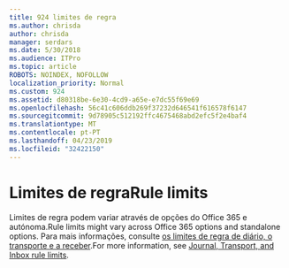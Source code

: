 ```yaml
---
title: 924 limites de regra
ms.author: chrisda
author: chrisda
manager: serdars
ms.date: 5/30/2018
ms.audience: ITPro
ms.topic: article
ROBOTS: NOINDEX, NOFOLLOW
localization_priority: Normal
ms.custom: 924
ms.assetid: d80318be-6e30-4cd9-a65e-e7dc55f69e69
ms.openlocfilehash: 56c41c606ddb269f37232d646541f616578f6147
ms.sourcegitcommit: 9d78905c512192ffc4675468abd2efc5f2e4baf4
ms.translationtype: MT
ms.contentlocale: pt-PT
ms.lasthandoff: 04/23/2019
ms.locfileid: "32422150"
---
```

# <a name="rule-limits"></a><span data-ttu-id="6be47-102">Limites de regra</span><span class="sxs-lookup"><span data-stu-id="6be47-102">Rule limits</span></span>

<span data-ttu-id="6be47-103">Limites de regra podem variar através de opções do Office 365 e autónoma.</span><span class="sxs-lookup"><span data-stu-id="6be47-103">Rule limits might vary across Office 365 options and standalone options.</span></span> <span data-ttu-id="6be47-104">Para mais informações, consulte [os limites de regra de diário, o transporte e a receber](https://technet.microsoft.com/library/exchange-online-limits.aspx).</span><span class="sxs-lookup"><span data-stu-id="6be47-104">For more information, see [Journal, Transport, and Inbox rule limits](https://technet.microsoft.com/library/exchange-online-limits.aspx).</span></span>

